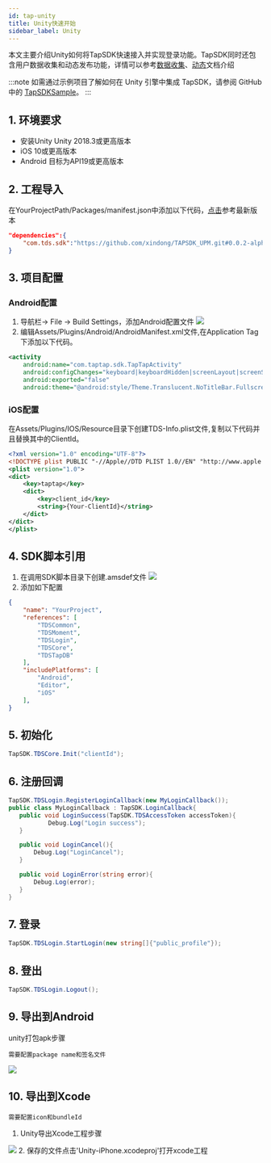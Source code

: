 ```yaml
---
id: tap-unity
title: Unity快速开始
sidebar_label: Unity
---
```

本文主要介绍Unity如何将TapSDK快速接入并实现登录功能。TapSDK同时还包含用户数据收集和动态发布功能，详情可以参考[数据收集](./tap-fun-db)、[动态](./tap-fun-moment)文档介绍

:::note
如需通过示例项目了解如何在 Unity 引擎中集成 TapSDK，请参阅 GitHub 中的 [TapSDKSample](#)。
:::

## 1. 环境要求
- 安装Unity Unity 2018.3或更高版本
- iOS 10或更高版本
- Android 目标为API19或更高版本

## 2. 工程导入
在YourProjectPath/Packages/manifest.json中添加以下代码，[点击](https://github.com/xindong/TAPSDK_UPM/releases)参考最新版本

```json
"dependencies":{
    "com.tds.sdk":"https://github.com/xindong/TAPSDK_UPM.git#0.0.2-alpha"
}
```

## 3. 项目配置
### Android配置
1. 导航栏-> File -> Build Settings，添加Android配置文件
![](https://qnblog.ijemy.com/xd_unity_amanifest.png)
2. 编辑Assets/Plugins/Android/AndroidManifest.xml文件,在Application Tag下添加以下代码。

```xml
<activity
    android:name="com.taptap.sdk.TapTapActivity"
    android:configChanges="keyboard|keyboardHidden|screenLayout|screenSize|orientation"
    android:exported="false"
    android:theme="@android:style/Theme.Translucent.NoTitleBar.Fullscreen" />
```
### iOS配置
在Assets/Plugins/IOS/Resource目录下创建TDS-Info.plist文件,复制以下代码并且替换其中的ClientId。

```xml
<?xml version="1.0" encoding="UTF-8"?>
<!DOCTYPE plist PUBLIC "-//Apple//DTD PLIST 1.0//EN" "http://www.apple.com/DTDs/PropertyList-1.0.dtd">
<plist version="1.0">
<dict>
    <key>taptap</key>
    <dict>
        <key>client_id</key>
        <string>{Your-ClientId}</string>
    </dict>
</dict>
</plist>
```

## 4. SDK脚本引用
1. 在调用SDK脚本目录下创建.amsdef文件
![](https://qnblog.ijemy.com/xd_unity_amsdef.png)
2. 添加如下配置

```json
{
    "name": "YourProject",
    "references": [
        "TDSCommon",
        "TDSMoment",
        "TDSLogin",
        "TDSCore",
        "TDSTapDB"
    ],
    "includePlatforms": [
        "Android",
        "Editor",
        "iOS"
    ],
}
```

## 5. 初始化

```c#
TapSDK.TDSCore.Init("clientId");
```
## 6. 注册回调

```c#
TapSDK.TDSLogin.RegisterLoginCallback(new MyLoginCallback());
public class MyLoginCallback : TapSDK.LoginCallback{
   public void LoginSuccess(TapSDK.TDSAccessToken accessToken){
           Debug.Log("Login success");
   }

   public void LoginCancel(){
       Debug.Log("LoginCancel");
   }

   public void LoginError(string error){
       Debug.Log(error);
   }
}
```
## 7. 登录

```c#
TapSDK.TDSLogin.StartLogin(new string[]{"public_profile"});
```
## 8. 登出

```c#
TapSDK.TDSLogin.Logout();
```

## 9. 导出到Android
unity打包apk步骤  

`需要配置package name和签名文件`  

![](http://qnblog.ijemy.com/xd_unity_android_build.png)
## 10. 导出到Xcode
`需要配置icon和bundleId`

1. Unity导出Xcode工程步骤

![](http://qnblog.ijemy.com/xd_ios_build.png)
2. 保存的文件点击'Unity-iPhone.xcodeproj'打开xcode工程
